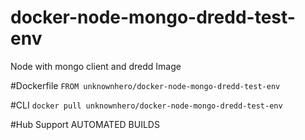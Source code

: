 # docker-node-mongo-dredd-test-env
Node with mongo client and dredd Image

#Dockerfile
``FROM unknownhero/docker-node-mongo-dredd-test-env``

#CLI
``docker pull unknownhero/docker-node-mongo-dredd-test-env``

#Hub
Support AUTOMATED BUILDS
